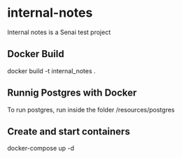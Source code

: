 # internal-notes
Internal notes is a Senai test project

## Docker Build
docker build -t internal_notes .

## Runnig Postgres with Docker 
To run postgres, run inside the folder /resources/postgres

## Create and start containers
docker-compose up -d